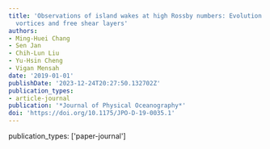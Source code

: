 ```yaml
---
title: 'Observations of island wakes at high Rossby numbers: Evolution of submesoscale
  vortices and free shear layers'
authors:
- Ming-Huei Chang
- Sen Jan
- Chih-Lun Liu
- Yu-Hsin Cheng
- Vigan Mensah
date: '2019-01-01'
publishDate: '2023-12-24T20:27:50.132702Z'
publication_types:
- article-journal
publication: '*Journal of Physical Oceanography*'
doi: 'https://doi.org/10.1175/JPO-D-19-0035.1'
---
```

publication_types: ['paper-journal']
